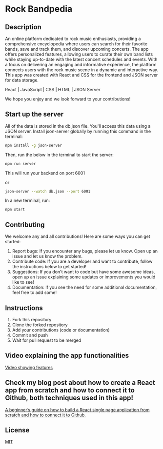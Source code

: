 # Rock Bandpedia

## Description
An online platform dedicated to rock music enthusiasts, providing a comprehensive encyclopedia where users can search for their favorite bands, save and track them, and discover upcoming concerts. The app offers personalized features, allowing users to curate their own band lists while staying up-to-date with the latest concert schedules and events. With a focus on delivering an engaging and informative experience, the platform connects users with the rock music scene in a dynamic and interactive way. This app was created with React and CSS for the frontend and JSON server for data storage.

React | JavaScript | CSS | HTML | JSON Server 

We hope you enjoy and we look forward to your contributions!

## Start up the server
All of the data is stored in the db.json file. You'll access this data using a JSON server. Install json-server globally by running this command in the terminal:

```bash
npm install -g json-server
```

Then, run the below in the terminal to start the server:

```bash
npm run server 
```

This will run your backend on port 6001

or

```bash
json-server --watch db.json --port 6001
```

In a new terminal, run:

```bash
npm start
``` 

## Contributing
We welcome any and all contributions! Here are some ways you can get started:
1. Report bugs: If you encounter any bugs, please let us know. Open up an issue and let us know the problem.
2. Contribute code: If you are a developer and want to contribute, follow the instructions below to get started!
3. Suggestions: If you don't want to code but have some awesome ideas, open up an issue explaining some updates or improvements you would like to see!
4. Documentation: If you see the need for some additional documentation, feel free to add some!

## Instructions
1. Fork this repository
2. Clone the forked repository
3. Add your contributions (code or documentation)
4. Commit and push
5. Wait for pull request to be merged

## Video explaining the app functionalities
[Video showing features](https://www.loom.com/share/b8265e48e41247f6abb79b35be980061?sid=980ec56e-e385-4003-9844-6e91e49e1ea4)

## Check my blog post about how to create a React app from scratch and how to connect it to Github, both techniques used in this app! 
[A beginner’s guide on how to build a React single page application from scratch and how to connect it to Github.](https://medium.com/@anna-cole/a-beginners-guide-on-how-to-build-a-react-single-page-application-from-scratch-b925f9697573)

## License
[MIT](https://choosealicense.com/licenses/mit/)

